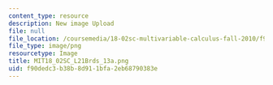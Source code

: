 ```yaml
---
content_type: resource
description: New image Upload
file: null
file_location: /coursemedia/18-02sc-multivariable-calculus-fall-2010/f90dedc3b38b8d911bfa2eb68790383e_MIT18_02SC_L21Brds_13a.png
file_type: image/png
resourcetype: Image
title: MIT18_02SC_L21Brds_13a.png
uid: f90dedc3-b38b-8d91-1bfa-2eb68790383e
---
```

